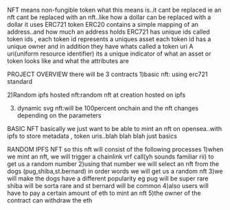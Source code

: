  NFT means non-fungible token
 what this means is..it cant be replaced ie 
 an nft cant be replaced with an nft..like how a dollar can be replaced with a dollar
 it uses ERC721 token
 ERC20 contains a simple mapping of an address..and how much an address holds
 ERC721 has unique ids called token ids , each token id represents a uniques asset
 each token id has a unique owner
 and in addition they have whats called a token uri
 A uri(uniform resource identifier) its a unique indicator of what an asset or token
 looks like and what the attributes are

 PROJECT OVERVIEW
 there will be 3 contracts
 1)basic nft: using erc721 standard

 2)Random ipfs hosted nft:random nft at creation hosted on ipfs

 3) dynamic svg nft:will be 100percent onchain and the nft changes depending on the parameters



 BASIC NFT
 basically we just want to be able to mint an nft on opensea..with ipfs to store 
 metadata , token uris..blah blah blah just basics

 RANDOM IPFS NFT
 so this nft will consist of the following processes
 1)when we mint an nft, we will trigger a chainlink vrf call(yh sounds familiar rii)
 to get us a random number
 2)using that number we will select an nft from the dogs (pug,shiba,st.bernard)
 in order words we will get us a random nft
 3)we will make the dogs have a different popularity eg
 pug will be super rare
 shiba will be sorta rare
 and st bernard will be common
 4)also users will have to pay a certain amount of eth to mint an nft
 5)the owner of the contract can withdraw the eth